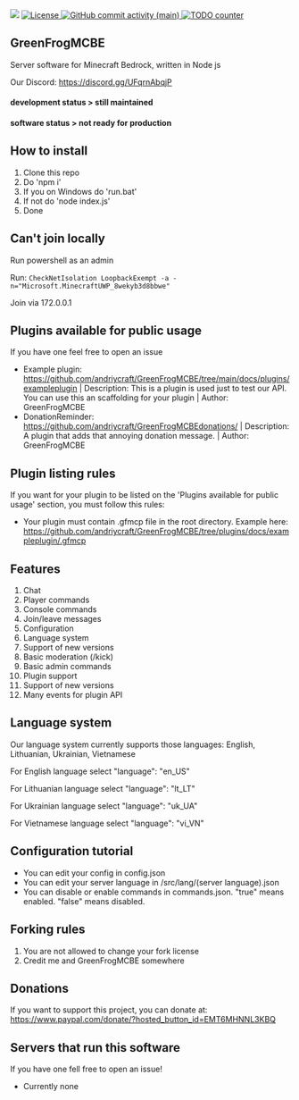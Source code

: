 <img src="https://cdn.discordapp.com/attachments/1027321168576925799/1053767928849383514/logo.png">


<a href="https://github.com/andriycraft/GreenFrogMCBE/blob/master/LICENSE">
  <img alt="License" src="https://img.shields.io/github/license/andriycraft/GreenFrogMCBE">
</a>
<a href="https://github.com/andriycraft/GreenFrogMCBE/commits/main">
  <img alt="GitHub commit activity (main)" src="https://img.shields.io/github/commit-activity/m/andriycraft/GreenFrogMCBE?color=%2387F4BC&style=flat-square">
</a>
<a href="https://github.com/andriycraft/GreenFrogMCBE/search?q=todo">
  <img alt="TODO counter" src="https://img.shields.io/github/search/andriycraft/GreenFrogMCBE/todo?style=flat-square">
</a>

## GreenFrogMCBE 

Server software for Minecraft Bedrock, written in Node js

Our Discord: https://discord.gg/UFqrnAbqjP

#### development status > still maintained

#### software status > not ready for production

## How to install

1. Clone this repo
2. Do 'npm i'
3. If you on Windows do 'run.bat'
4. If not do 'node index.js'
5. Done

## Can't join locally

Run powershell as an admin

Run: `CheckNetIsolation LoopbackExempt -a -n="Microsoft.MinecraftUWP_8wekyb3d8bbwe"`

Join via 172.0.0.1

## Plugins available for public usage

If you have one feel free to open an issue

* Example plugin: https://github.com/andriycraft/GreenFrogMCBE/tree/main/docs/plugins/exampleplugin | Description: This is a plugin is used just to test our API. You can use this an scaffolding for your plugin | Author: GreenFrogMCBE
* DonationReminder: https://github.com/andriycraft/GreenFrogMCBEdonations/ | Description: A plugin that adds that annoying donation message. | Author: GreenFrogMCBE

## Plugin listing rules

If you want for your plugin to be listed on the 'Plugins available for public usage' section, you must follow this rules:

* Your plugin must contain .gfmcp file in the root directory. Example here: https://github.com/andriycraft/GreenFrogMCBE/tree/plugins/docs/exampleplugin/.gfmcp

## Features

1. Chat
2. Player commands
3. Console commands
4. Join/leave messages
5. Configuration
6. Language system
7. Support of new versions
8. Basic moderation (/kick)
9. Basic admin commands
10. Plugin support
11. Support of new versions
12. Many events for plugin API

## Language system
Our language system currently supports those languages: English, Lithuanian, Ukrainian, Vietnamese

For English language select "language": "en_US"

For Lithuanian language select "language": "lt_LT"

For Ukrainian language select "language": "uk_UA"

For Vietnamese language select "language": "vi_VN"


## Configuration tutorial

- You can edit your config in config.json
- You can edit your server language in /src/lang/(server language).json
- You can disable or enable commands in commands.json. "true" means enabled. "false" means disabled.

## Forking rules

1. You are not allowed to change your fork license
2. Credit me and GreenFrogMCBE somewhere

## Donations

If you want to support this project, you can donate at: https://www.paypal.com/donate/?hosted_button_id=EMT6MHNNL3KBQ

## Servers that run this software

If you have one fell free to open an issue!

- Currently none
